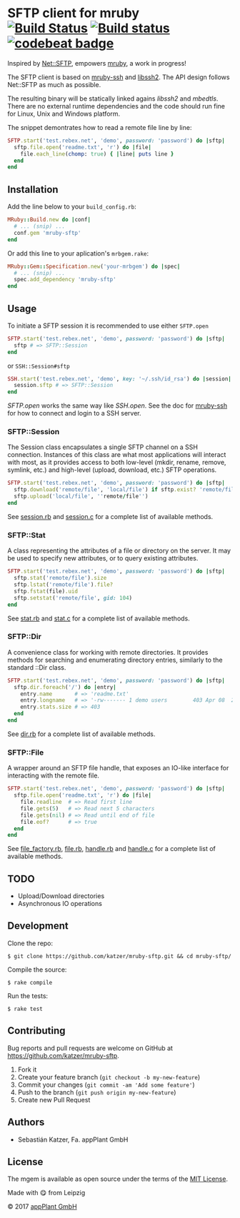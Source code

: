# SFTP client for mruby <br> [![Build Status](https://travis-ci.org/katzer/mruby-sftp.svg?branch=master)](https://travis-ci.org/katzer/mruby-sftp) [![Build status](https://ci.appveyor.com/api/projects/status/pggp2jp2287ogqjm/branch/master?svg=true)](https://ci.appveyor.com/project/katzer/mruby-sftp/branch/master) [![codebeat badge](https://codebeat.co/badges/6314e973-d325-4366-a227-48e2023db7c2)](https://codebeat.co/projects/github-com-katzer-mruby-sftp-master)

Inspired by [Net::SFTP][net_sftp], empowers [mruby][mruby], a work in progress!

The SFTP client is based on [mruby-ssh][mruby_ssh] and [libssh2][libssh2]. The API design follows Net::SFTP as much as possible.

The resulting binary will be statically linked agains _libssh2_ and _mbedtls_. There are no external runtime dependencies and the code should run fine for Linux, Unix and Windows platform.

The snippet demontrates how to read a remote file line by line:

```ruby
SFTP.start('test.rebex.net', 'demo', password: 'password') do |sftp|
  sftp.file.open('readme.txt', 'r') do |file|
    file.each_line(chomp: true) { |line| puts line }
  end
end
```

## Installation

Add the line below to your `build_config.rb`:

```ruby
MRuby::Build.new do |conf|
  # ... (snip) ...
  conf.gem 'mruby-sftp'
end
```

Or add this line to your aplication's `mrbgem.rake`:

```ruby
MRuby::Gem::Specification.new('your-mrbgem') do |spec|
  # ... (snip) ...
  spec.add_dependency 'mruby-sftp'
end
```

## Usage

To initiate a SFTP session it is recommended to use either `SFTP.open`

```ruby
SFTP.start('test.rebex.net', 'demo', password: 'password') do |sftp|
  sftp # => SFTP::Session
end
```

or `SSH::Session#sftp`

```ruby
SSH.start('test.rebex.net', 'demo', key: '~/.ssh/id_rsa') do |session|
  session.sftp # => SFTP::Session
end
```

_SFTP.open_ works the same way like _SSH.open_. See the doc for [mruby-ssh][mruby_ssh] for how to connect and login to a SSH server.

### SFTP::Session

The Session class encapsulates a single SFTP channel on a SSH connection. Instances of this class are what most applications will interact with most, as it provides access to both low-level (mkdir, rename, remove, symlink, etc.) and high-level (upload, download, etc.) SFTP operations.

```ruby
SFTP.start('test.rebex.net', 'demo', password: 'password') do |sftp|
  sftp.download('remote/file', 'local/file') if sftp.exist? 'remote/file'
  sftp.upload('local/file', ''remote/file'')
end
```

See [session.rb](mrblib/sftp/session.rb) and [session.c](src/session.c) for a complete list of available methods.

### SFTP::Stat

A class representing the attributes of a file or directory on the server. It may be used to specify new attributes, or to query existing attributes.

```ruby
SFTP.start('test.rebex.net', 'demo', password: 'password') do |sftp|
  sftp.stat('remote/file').size
  sftp.lstat('remote/file').file?
  sftp.fstat(file).uid
  sftp.setstat('remote/file', gid: 104)
end
```

See [stat.rb](mrblib/sftp/stat.rb) and [stat.c](src/stat.c) for a complete list of available methods.

### SFTP::Dir

A convenience class for working with remote directories. It provides methods for searching and enumerating directory entries, similarly to the standard ::Dir class.

```ruby
SFTP.start('test.rebex.net', 'demo', password: 'password') do |sftp|
  sftp.dir.foreach('/') do |entry|
    entry.name       # => 'readme.txt'
    entry.longname   # => '-rw------- 1 demo users        403 Apr 08  2014 readme.txt'
    entry.stats.size # => 403
  end
end
```

See [dir.rb](mrblib/sftp/dir.rb) for a complete list of available methods.

### SFTP::File

A wrapper around an SFTP file handle, that exposes an IO-like interface for interacting with the remote file.

```ruby
SFTP.start('test.rebex.net', 'demo', password: 'password') do |sftp|
  sftp.file.open('readme.txt', 'r') do |file|
    file.readline  # => Read first line
    file.gets(5)   # => Read next 5 characters
    file.gets(nil) # => Read until end of file
    file.eof?      # => true
  end
end
```

See [file_factory.rb](mrblib/sftp/file_factory.rb), [file.rb](mrblib/sftp/file.rb), [handle.rb](mrblib/sftp/handle.rb) and [handle.c](src/handle.c) for a complete list of available methods.


## TODO

- Upload/Download directories
- Asynchronous IO operations

## Development

Clone the repo:
    
    $ git clone https://github.com/katzer/mruby-sftp.git && cd mruby-sftp/

Compile the source:

    $ rake compile

Run the tests:

    $ rake test

## Contributing

Bug reports and pull requests are welcome on GitHub at https://github.com/katzer/mruby-sftp.

1. Fork it
2. Create your feature branch (`git checkout -b my-new-feature`)
3. Commit your changes (`git commit -am 'Add some feature'`)
4. Push to the branch (`git push origin my-new-feature`)
5. Create new Pull Request

## Authors

- Sebastián Katzer, Fa. appPlant GmbH

## License

The mgem is available as open source under the terms of the [MIT License][license].

Made with :yum: from Leipzig

© 2017 [appPlant GmbH][appplant]

[mruby]: https://github.com/mruby/mruby
[net_sftp]: https://github.com/net-ssh/net-sftp
[mruby_ssh]: https://github.com/katzer/mruby-ssh
[libssh2]: https://www.libssh2.org
[license]: http://opensource.org/licenses/MIT
[appplant]: www.appplant.de
